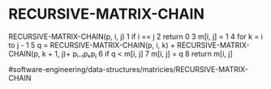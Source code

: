 # RECURSIVE-MATRIX-CHAIN
RECURSIVE-MATRIX-CHAIN(p, i, j)
1 if i == j 
2    return 0 
3 m[i, j] = 1 
4 for k = i to j - 1 
5     q = RECURSIVE-MATRIX-CHAIN(p, i, k) + 
          RECURSIVE-MATRIX-CHAIN(p, k + 1, j)+ 
          pᵢ₋₁pₖpⱼ
6     if q < m[i, j] 
7         m[i, j] = q 
8 return m[i, j]


#software-engineering/data-structures/matricies/RECURSIVE-MATRIX-CHAIN

